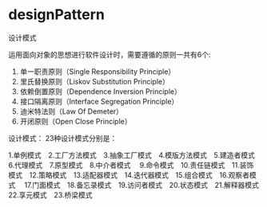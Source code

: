 # designPattern
设计模式

运用面向对象的思想进行软件设计时，需要遵循的原则一共有6个:
1.  单一职责原则（Single Responsibility Principle）
2.  里氏替换原则（Liskov Substitution Principle）
3.  依赖倒置原则（Dependence Inversion Principle）
4.  接口隔离原则（Interface Segregation Principle）
5.  迪米特法则（Law Of Demeter）
6.  开闭原则（Open Close Principle）

设计模式：
23种设计模式分别是：

1.单例模式　2.工厂方法模式　3.抽象工厂模式　4.模版方法模式　5.建造者模式　6.代理模式　7.原型模式　8.中介者模式　
9.命令模式　10.责任链模式　11.装饰模式　12.策略模式　13.适配器模式　14.迭代器模式　15.组合模式　16.观察者模式　
17.门面模式　18.备忘录模式　19.访问者模式　20.状态模式　21.解释器模式　22.享元模式　23.桥梁模式
